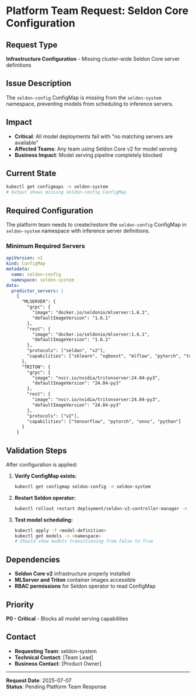 # Platform Team Request: Seldon Core Configuration

## Request Type
**Infrastructure Configuration** - Missing cluster-wide Seldon Core server definitions

## Issue Description
The `seldon-config` ConfigMap is missing from the `seldon-system` namespace, preventing models from scheduling to inference servers.

## Impact
- **Critical**: All model deployments fail with "no matching servers are available"
- **Affected Teams**: Any team using Seldon Core v2 for model serving
- **Business Impact**: Model serving pipeline completely blocked

## Current State
```bash
kubectl get configmaps -n seldon-system
# Output shows missing seldon-config ConfigMap
```

## Required Configuration
The platform team needs to create/restore the `seldon-config` ConfigMap in `seldon-system` namespace with inference server definitions.

### Minimum Required Servers
```yaml
apiVersion: v1
kind: ConfigMap
metadata:
  name: seldon-config
  namespace: seldon-system
data:
  predictor_servers: |
    {
      "MLSERVER": {
        "grpc": {
          "image": "docker.io/seldonio/mlserver:1.6.1",
          "defaultImageVersion": "1.6.1"
        },
        "rest": {
          "image": "docker.io/seldonio/mlserver:1.6.1", 
          "defaultImageVersion": "1.6.1"
        },
        "protocols": ["seldon", "v2"],
        "capabilities": ["sklearn", "xgboost", "mlflow", "pytorch", "torch", "scikit-learn", "python", "numpy"]
      },
      "TRITON": {
        "grpc": {
          "image": "nvcr.io/nvidia/tritonserver:24.04-py3",
          "defaultImageVersion": "24.04-py3"
        },
        "rest": {
          "image": "nvcr.io/nvidia/tritonserver:24.04-py3",
          "defaultImageVersion": "24.04-py3"
        },
        "protocols": ["v2"],
        "capabilities": ["tensorflow", "pytorch", "onnx", "python"]
      }
    }
```

## Validation Steps
After configuration is applied:

1. **Verify ConfigMap exists:**
   ```bash
   kubectl get configmap seldon-config -n seldon-system
   ```

2. **Restart Seldon operator:**
   ```bash
   kubectl rollout restart deployment/seldon-v2-controller-manager -n seldon-system
   ```

3. **Test model scheduling:**
   ```bash
   kubectl apply -f <model-definition>
   kubectl get models -n <namespace>
   # Should show models transitioning from False to True
   ```

## Dependencies
- **Seldon Core v2** infrastructure properly installed
- **MLServer and Triton** container images accessible
- **RBAC permissions** for Seldon operator to read ConfigMap

## Priority
**P0 - Critical** - Blocks all model serving capabilities

## Contact
- **Requesting Team**: seldon-system
- **Technical Contact**: [Team Lead]
- **Business Contact**: [Product Owner]

---
**Request Date**: 2025-07-07  
**Status**: Pending Platform Team Response